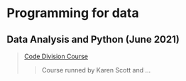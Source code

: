 # Programming for data
## Data Analysis and Python (June 2021)

> [Code Division Course](http://codedivision.co.uk "Code Division Course")
>> Course runned by Karen Scott and ...


